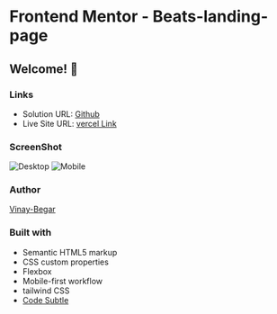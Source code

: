 # Frontend Mentor - Beats-landing-page
## Welcome! 👋

### Links

- Solution URL: [Github](https://https://github.com/vinay-begar/beats-landing)
- Live Site URL: [vercel Link](https://https://beats-landing-vinay-begars-projects.vercel.app/)

### ScreenShot

![Desktop](./design/desktop-design.jpg)
![Mobile](./design/mobile-design.jpg)

### Author

[Vinay-Begar](https://www.linkedin.com/in/vinay-begar/)


### Built with

- Semantic HTML5 markup
- CSS custom properties
- Flexbox
- Mobile-first workflow
- tailwind CSS
- [Code Subtle](https://www.linkedin.com/company/code-subtle/)

